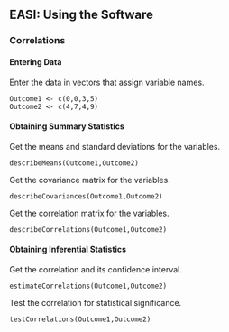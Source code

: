 
## EASI: Using the Software

### Correlations

#### Entering Data

Enter the data in vectors that assign variable names.

```{r}
Outcome1 <- c(0,0,3,5)
Outcome2 <- c(4,7,4,9)
```

#### Obtaining Summary Statistics

Get the means and standard deviations for the variables.

```{r}
describeMeans(Outcome1,Outcome2)
```

Get the covariance matrix for the variables.

```{r}
describeCovariances(Outcome1,Outcome2)
```

Get the correlation matrix for the variables.

```{r}
describeCorrelations(Outcome1,Outcome2)
```

#### Obtaining Inferential Statistics

Get the correlation and its confidence interval.

```{r}
estimateCorrelations(Outcome1,Outcome2)
```

Test the correlation for statistical significance.

```{r}
testCorrelations(Outcome1,Outcome2)
```
